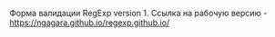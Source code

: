 Форма валидации RegExp version 1.
Ссылка на рабочую версию - https://ngagara.github.io/regexp.github.io/
